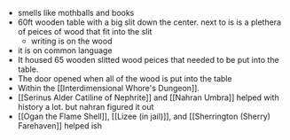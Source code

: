 - smells like mothballs and books
- 60ft wooden table with a big slit down the center. next to is is a plethera of peices of wood that fit into the slit
	- writing is on the wood
- it is on common language
- It housed 65 wooden slitted wood peices that needed to be put into the table. 
- The door opened when all of the wood is put into the table
- Within the [[Interdimensional Whore's Dungeon]].
- [[Serinus Alder Catiline of Nephrite]] and [[Nahran Umbra]] helped with history a lot. but nahran figured it out
- [[Ogan the Flame Shell]], [[Lizee (in jail)]], and [[Sherrington (Sherry) Farehaven]] helped ish
